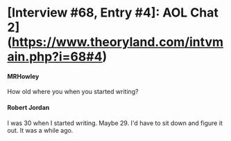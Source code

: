 # [Interview #68, Entry #4]: AOL Chat 2](https://www.theoryland.com/intvmain.php?i=68#4)

#### MRHowley

How old where you when you started writing?

#### Robert Jordan

I was 30 when I started writing. Maybe 29. I'd have to sit down and figure it out. It was a while ago.

